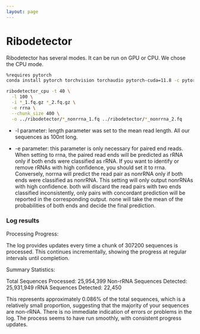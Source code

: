 ```yaml
---
layout: page
---
```


# Ribodetector

Ribodetector has several modes. It can be run on GPU or CPU. We chose the CPU mode.

```bash
%requires pytorch 
conda install pytorch torchvision torchaudio pytorch-cuda=11.8 -c pytorch -c nvidia
```

```bash
ribodetector_cpu -t 40 \
  -l 100 \
  -i *_1.fq.gz *_2.fq.gz \
  -e rrna \
  --chunk_size 400 \
  -o ../ribodetector/*_nonrrna_1.fq ../ribodetector/*_nonrrna_2.fq
```

* -l parameter: length parameter was set to the mean read length. All our sequences as 100nt long.

* -e parameter: this parameter is only necessary for paired end reads. When setting to rrna, the paired read ends will be predicted as rRNA only if both ends were classified as rRNA. If you want to identify or remove rRNAs with high confidence, you should set it to rrna. Conversely, norrna will predict the read pair as nonrRNA only if both ends were classified as nonrRNA. This setting will only output nonrRNAs with high confidence. both will discard the read pairs with two ends classified inconsistently, only pairs with concordant prediction will be reported in the corresponding output. none will take the mean of the probabilities of both ends and decide the final prediction.


### Log results

Processing Progress:

The log provides updates every time a chunk of 307200 sequences is processed.
This continues incrementally, showing the progress at regular intervals until completion.

Summary Statistics:

Total Sequences Processed: 25,954,399
Non-rRNA Sequences Detected: 25,931,949
rRNA Sequences Detected: 22,450

This represents approximately 0.086% of the total sequences, which is a relatively small proportion, suggesting that the majority of your sequences are non-rRNA.
There is no immediate indication of errors or problems in the log. The process seems to have run smoothly, with consistent progress updates.
